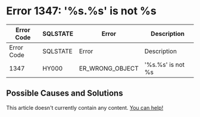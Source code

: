 
# Error 1347: '%s.%s' is not %s


| Error Code | SQLSTATE | Error | Description |
| --- | --- | --- | --- |
| Error Code | SQLSTATE | Error | Description |
| 1347 | HY000 | ER_WRONG_OBJECT | '%s.%s' is not %s |




## Possible Causes and Solutions


This article doesn't currently contain any content. [You can help!](/kb/en/writing-and-editing-knowledge-base-articles/)

